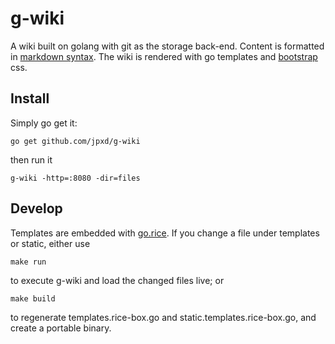 # g-wiki

A wiki built on golang with git as the storage back-end. Content
is formatted in [markdown
syntax](https://github.com/adam-p/markdown-here/wiki/Markdown-Cheatsheet). The wiki is
rendered with go templates and [bootstrap](http://getbootstrap.com) css.

## Install

Simply go get it:

	go get github.com/jpxd/g-wiki

then run it

	g-wiki -http=:8080 -dir=files

## Develop

Templates are embedded with [go.rice](https://github.com/GeertJohan/go.rice).
If you change a file under templates or static, either use

	make run

to execute g-wiki and load the changed files live; or

	make build

to regenerate templates.rice-box.go and static.templates.rice-box.go, and create a portable binary.
